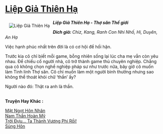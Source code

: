 <a href="https://utruyen.com/liep-gia-thien-ha/9219/" title="Liệp Giả Thiên Hạ"><h1>Liệp Giả Thiên Hạ</h1></a><div style="display:table"><img align="right" style="float: left; padding: 10px;" src="https://utruyen.com/images/story/200x260/liep-gia-thien-ha.jpg" alt="Liệp Giả Thiên Hạ"><b><i>Liệp Giả Thiên Hạ - Thợ săn Thế giới</i><p></p><i>Dich giả: </i></b><i>Chiz, Kang, Ranh Con Nhí Nhố, Hi, Duyên, An Hạ</i><b><p></p></b>Việc hạnh phúc nhất trên đời là có cơ hội để hối hận.<p></p>Trước kia cô chỉ biết mỗi game, bỗng nhiên sống lại lúc cha mẹ vẫn còn yêu nhau. Để chiếu cố người nhà, cô trở thành game thủ chuyên nghiệp. Chẳng qua cô không chọn nghề nghiệp pháp sư như trước nữa, bây giờ cô muốn làm Tinh linh Thợ săn. Cô chỉ muốn làm một người bình thường nhưng sao không thể thoát khỏi chữ ‘thần’ ấy?<p></p>Người nào đó: Thật ra anh là thần.</div><p><br><b>Truyện Hay Khác :</b></p><a href="https://utruyen.com/mat-ngot-hon-nhan/16849/" alt="Mật Ngọt Hôn Nhân">Mật Ngọt Hôn Nhân</a><br/><a href="https://www.flickr.com/photos/183745219@N08/48957786698/" alt="Nam Thần Hoàn Mỹ">Nam Thần Hoàn Mỹ</a><br/><a href="https://github.com/quanluxury/truyenhot/tree/master/truyenhay/17250/" alt="Trời Đựu... Ta Thành Vương Phi Rồi!">Trời Đựu... Ta Thành Vương Phi Rồi!</a><br/><a href="https://github.com/quanluxury/ngontinhhot/tree/master/truyenhay/20487/" alt="Sủng Hôn">Sủng Hôn</a><br/>